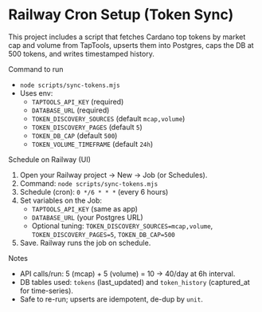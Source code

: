 # Railway Cron Setup (Token Sync)

This project includes a script that fetches Cardano top tokens by market cap and volume from TapTools, upserts them into Postgres, caps the DB at 500 tokens, and writes timestamped history.

Command to run
- `node scripts/sync-tokens.mjs`
- Uses env:
  - `TAPTOOLS_API_KEY` (required)
  - `DATABASE_URL` (required)
  - `TOKEN_DISCOVERY_SOURCES` (default `mcap,volume`)
  - `TOKEN_DISCOVERY_PAGES` (default `5`)
  - `TOKEN_DB_CAP` (default `500`)
  - `TOKEN_VOLUME_TIMEFRAME` (default `24h`)

Schedule on Railway (UI)
1. Open your Railway project → New → Job (or Schedules).
2. Command: `node scripts/sync-tokens.mjs`
3. Schedule (cron): `0 */6 * * *` (every 6 hours)
4. Set variables on the Job:
   - `TAPTOOLS_API_KEY` (same as app)
   - `DATABASE_URL` (your Postgres URL)
   - Optional tuning: `TOKEN_DISCOVERY_SOURCES=mcap,volume`, `TOKEN_DISCOVERY_PAGES=5`, `TOKEN_DB_CAP=500`
5. Save. Railway runs the job on schedule.

Notes
- API calls/run: 5 (mcap) + 5 (volume) = 10 → 40/day at 6h interval.
- DB tables used: `tokens` (last_updated) and `token_history` (captured_at for time-series).
- Safe to re-run; upserts are idempotent, de-dup by `unit`.

